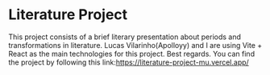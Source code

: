 # Literature Project
This project consists of a brief literary presentation about periods and transformations in literature. Lucas Vilarinho(Apolloyy) and I are using Vite + React as the main technologies for this project. Best regards.
You can find the project by following this link:https://literature-project-mu.vercel.app/
